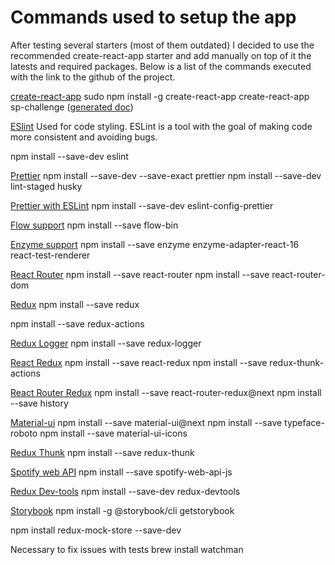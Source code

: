 # Commands used to setup the app

After testing several starters (most of them outdated)  I decided to use the recommended create-react-app starter and add manually on top of it the latests and required packages. Below is a list of the commands executed with the link to the github of the project.

[create-react-app](https://github.com/facebookincubator/create-react-app/blob/master/packages/react-scripts/template/README.md)
sudo npm install -g create-react-app
create-react-app sp-challenge ([generated doc](/docs/CREATE_REACT_APP.md))

[ESlint](https://eslint.org/docs/user-guide/getting-started) Used for code styling. ESLint is a tool with the goal of making code more consistent and avoiding bugs.

npm install --save-dev eslint

[Prettier](https://prettier.io/docs/en/install.html)
npm install --save-dev --save-exact prettier
npm install --save-dev lint-staged husky

[Prettier with ESLint](https://prettier.io/docs/en/eslint.html)
npm install --save-dev eslint-config-prettier

[Flow support](https://github.com/flowtype/flow-bin)
npm install --save flow-bin

[Enzyme support](https://github.com/airbnb/enzyme)
npm install --save enzyme enzyme-adapter-react-16 react-test-renderer

[React Router](https://github.com/ReactTraining/react-router/tree/master/packages/react-router)
npm install --save react-router
npm install --save react-router-dom

[Redux](https://github.com/reactjs/redux)
npm install --save redux

npm install --save redux-actions

[Redux Logger](https://github.com/evgenyrodionov/redux-logger)
npm install --save redux-logger

[React Redux](https://github.com/reactjs/react-redux)
npm install --save react-redux
npm install --save redux-thunk-actions

[React Router Redux](https://github.com/ReactTraining/react-router/tree/master/packages/react-router-redux)
npm install --save react-router-redux@next
npm install --save history

[Material-ui](https://material-ui-next.com/getting-started/installation/)
npm install --save material-ui@next
npm install --save typeface-roboto
npm install --save material-ui-icons

[Redux Thunk](https://github.com/gaearon/redux-thunk)
npm install --save redux-thunk

[Spotify web API](https://github.com/JMPerez/spotify-web-api-js)
npm install --save spotify-web-api-js

[Redux Dev-tools](https://github.com/gaearon/redux-devtools)
npm install --save-dev redux-devtools

[Storybook](https://github.com/storybooks/storybook)
npm install -g @storybook/cli
getstorybook

npm install redux-mock-store --save-dev

Necessary to fix issues with tests
brew install watchman